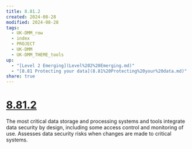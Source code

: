 ```yaml
---
title: 8.81.2
created: 2024-08-28
modified: 2024-08-28
tags:
  - UK-DMM_row
  - index
  - PROJECT
  - UK-DMM
  - UK-DMM_THEME_tools
up:
  - "[Level 2 Emerging](Level%202%20Emerging.md)"
  - "[8.81 Protecting your data](8.81%20Protecting%20your%20data.md)"
share: true
---
```

# [8.81.2](8.81.2.md)

The most critical data storage and processing systems and tools integrate data security by design, including some access control and monitoring of use. Assesses data security risks when changes are made to critical systems.
